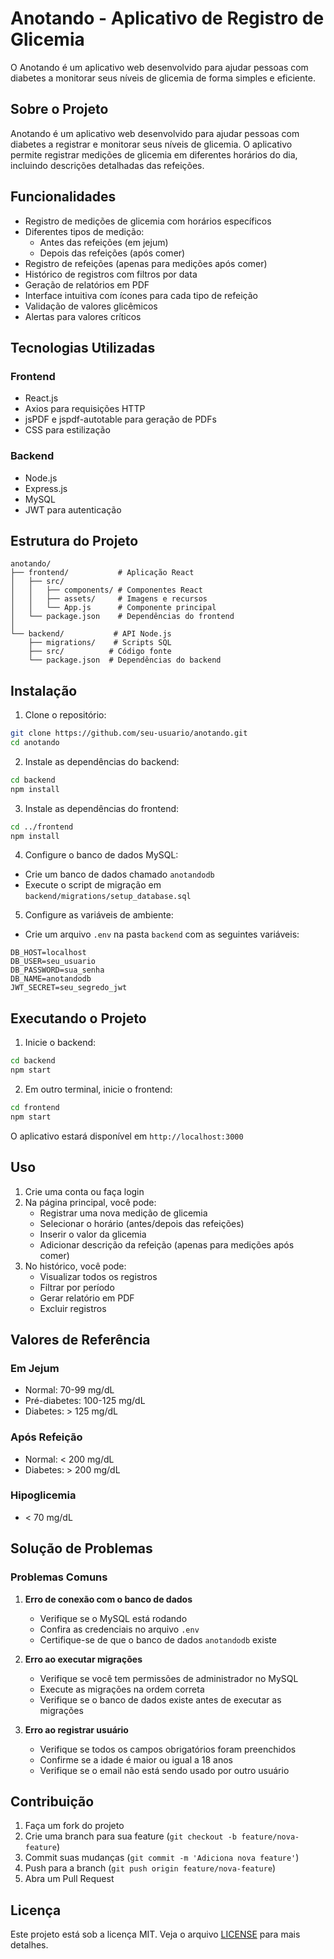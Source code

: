 # Anotando - Aplicativo de Registro de Glicemia

O Anotando é um aplicativo web desenvolvido para ajudar pessoas com diabetes a monitorar seus níveis de glicemia de forma simples e eficiente.

## Sobre o Projeto

Anotando é um aplicativo web desenvolvido para ajudar pessoas com diabetes a registrar e monitorar seus níveis de glicemia. O aplicativo permite registrar medições de glicemia em diferentes horários do dia, incluindo descrições detalhadas das refeições.

## Funcionalidades

- Registro de medições de glicemia com horários específicos
- Diferentes tipos de medição:
  - Antes das refeições (em jejum)
  - Depois das refeições (após comer)
- Registro de refeições (apenas para medições após comer)
- Histórico de registros com filtros por data
- Geração de relatórios em PDF
- Interface intuitiva com ícones para cada tipo de refeição
- Validação de valores glicêmicos
- Alertas para valores críticos

## Tecnologias Utilizadas

### Frontend

- React.js
- Axios para requisições HTTP
- jsPDF e jspdf-autotable para geração de PDFs
- CSS para estilização

### Backend

- Node.js
- Express.js
- MySQL
- JWT para autenticação

## Estrutura do Projeto

```
anotando/
├── frontend/           # Aplicação React
│   ├── src/
│   │   ├── components/ # Componentes React
│   │   ├── assets/     # Imagens e recursos
│   │   └── App.js      # Componente principal
│   └── package.json    # Dependências do frontend
│
└── backend/           # API Node.js
    ├── migrations/    # Scripts SQL
    ├── src/          # Código fonte
    └── package.json  # Dependências do backend
```

## Instalação

1. Clone o repositório:

```bash
git clone https://github.com/seu-usuario/anotando.git
cd anotando
```

2. Instale as dependências do backend:

```bash
cd backend
npm install
```

3. Instale as dependências do frontend:

```bash
cd ../frontend
npm install
```

4. Configure o banco de dados MySQL:

- Crie um banco de dados chamado `anotandodb`
- Execute o script de migração em `backend/migrations/setup_database.sql`

5. Configure as variáveis de ambiente:

- Crie um arquivo `.env` na pasta `backend` com as seguintes variáveis:

```
DB_HOST=localhost
DB_USER=seu_usuario
DB_PASSWORD=sua_senha
DB_NAME=anotandodb
JWT_SECRET=seu_segredo_jwt
```

## Executando o Projeto

1. Inicie o backend:

```bash
cd backend
npm start
```

2. Em outro terminal, inicie o frontend:

```bash
cd frontend
npm start
```

O aplicativo estará disponível em `http://localhost:3000`

## Uso

1. Crie uma conta ou faça login
2. Na página principal, você pode:
   - Registrar uma nova medição de glicemia
   - Selecionar o horário (antes/depois das refeições)
   - Inserir o valor da glicemia
   - Adicionar descrição da refeição (apenas para medições após comer)
3. No histórico, você pode:
   - Visualizar todos os registros
   - Filtrar por período
   - Gerar relatório em PDF
   - Excluir registros

## Valores de Referência

### Em Jejum

- Normal: 70-99 mg/dL
- Pré-diabetes: 100-125 mg/dL
- Diabetes: > 125 mg/dL

### Após Refeição

- Normal: < 200 mg/dL
- Diabetes: > 200 mg/dL

### Hipoglicemia

- < 70 mg/dL

## Solução de Problemas

### Problemas Comuns

1. **Erro de conexão com o banco de dados**

   - Verifique se o MySQL está rodando
   - Confira as credenciais no arquivo `.env`
   - Certifique-se de que o banco de dados `anotandodb` existe

2. **Erro ao executar migrações**

   - Verifique se você tem permissões de administrador no MySQL
   - Execute as migrações na ordem correta
   - Verifique se o banco de dados existe antes de executar as migrações

3. **Erro ao registrar usuário**
   - Verifique se todos os campos obrigatórios foram preenchidos
   - Confirme se a idade é maior ou igual a 18 anos
   - Verifique se o email não está sendo usado por outro usuário

## Contribuição

1. Faça um fork do projeto
2. Crie uma branch para sua feature (`git checkout -b feature/nova-feature`)
3. Commit suas mudanças (`git commit -m 'Adiciona nova feature'`)
4. Push para a branch (`git push origin feature/nova-feature`)
5. Abra um Pull Request

## Licença

Este projeto está sob a licença MIT. Veja o arquivo [LICENSE](LICENSE) para mais detalhes.

```

```
